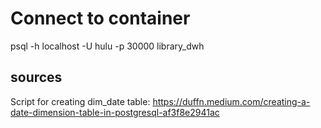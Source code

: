 # Connect to container
psql -h localhost -U hulu -p 30000 library_dwh

## sources
Script for creating dim_date table: https://duffn.medium.com/creating-a-date-dimension-table-in-postgresql-af3f8e2941ac
